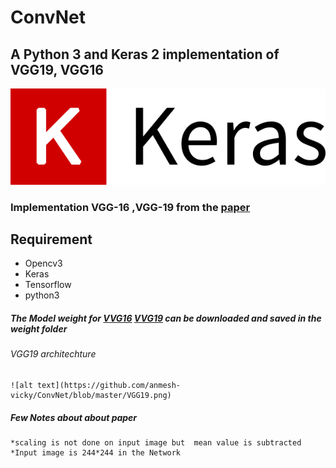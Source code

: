 # ConvNet 

## A Python 3 and Keras 2 implementation of VGG19, VGG16 
![alt text](https://github.com/anmesh-vicky/ConvNet/blob/master/keras.png)


### Implementation VGG-16 ,VGG-19  from the [paper](https://arxiv.org/pdf/1409.1556.pdf)

## Requirement
* Opencv3
* Keras
* Tensorflow
* python3

##### The Model weight for [VVG16](https://github.com/fchollet/deep-learning-models/releases/download/v0.1/vgg16_weights_th_dim_ordering_th_kernels.h5) [VVG19](https://github.com/fchollet/deep-learning-models/releases/download/v0.1/vgg19_weights_th_dim_ordering_th_kernels.h5) can be downloaded and saved in the weight folder

###### VGG19 architechture 

	![alt text](https://github.com/anmesh-vicky/ConvNet/blob/master/VGG19.png)

##### Few Notes about about paper
	*scaling is not done on input image but  mean value is subtracted
	*Input image is 244*244 in the Network
	